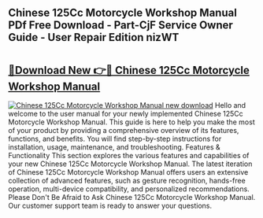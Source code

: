 ## Chinese 125Cc Motorcycle Workshop Manual PDf Free Download - Part-CjF Service Owner Guide - User Repair Edition nizWT

# <h2><a href="http://bc58046.oget.top/?id=Chinese+125Cc+Motorcycle+Workshop+Manual">🔗Download New 👉🔴 Chinese 125Cc Motorcycle Workshop Manual</a></h2>

[![Chinese 125Cc Motorcycle Workshop Manual new download](https://i.imgur.com/5g1atiW.png)](http://bc58046.oget.top/?id=Chinese+125Cc+Motorcycle+Workshop+Manual)
Hello and welcome to the user manual for your newly implemented Chinese 125Cc Motorcycle Workshop Manual. This guide is here to help you make the most of your product by providing a comprehensive overview of its features, functions, and benefits. You will find step-by-step instructions for installation, usage, maintenance, and troubleshooting. Features & Functionality This section explores the various features and capabilities of your new Chinese 125Cc Motorcycle Workshop Manual. The latest iteration of Chinese 125Cc Motorcycle Workshop Manual offers users an extensive collection of advanced features, such as gesture recognition, hands-free operation, multi-device compatibility, and personalized recommendations. Please Don't Be Afraid to Ask Chinese 125Cc Motorcycle Workshop Manual. Our customer support team is ready to answer your questions.
